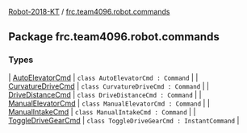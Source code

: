 [Robot-2018-KT](../index.md) / [frc.team4096.robot.commands](./index.md)

## Package frc.team4096.robot.commands

### Types

| [AutoElevatorCmd](-auto-elevator-cmd/index.md) | `class AutoElevatorCmd : Command` |
| [CurvatureDriveCmd](-curvature-drive-cmd/index.md) | `class CurvatureDriveCmd : Command` |
| [DriveDistanceCmd](-drive-distance-cmd/index.md) | `class DriveDistanceCmd : Command` |
| [ManualElevatorCmd](-manual-elevator-cmd/index.md) | `class ManualElevatorCmd : Command` |
| [ManualIntakeCmd](-manual-intake-cmd/index.md) | `class ManualIntakeCmd : Command` |
| [ToggleDriveGearCmd](-toggle-drive-gear-cmd/index.md) | `class ToggleDriveGearCmd : InstantCommand` |


